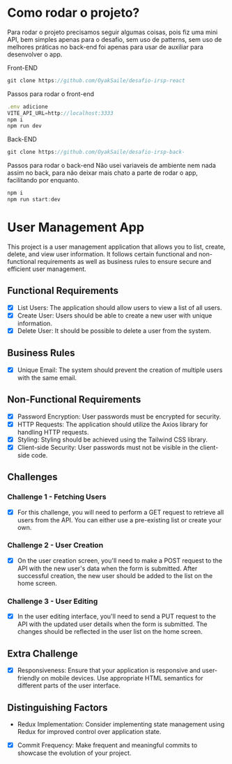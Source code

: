 # Como rodar o projeto?

Para rodar o projeto precisamos seguir algumas coisas, pois fiz uma mini API, bem simples apenas para o desafio, sem uso de patterns, sem uso de melhores práticas no back-end foi apenas para usar de auxiliar para desenvolver o app.

Front-END

```jsx
git clone https://github.com/OyakSaile/desafio-irsp-react
```

Passos para rodar o front-end

```jsx
.env adicione
VITE_API_URL=http://localhost:3333
npm i
npm run dev
```

Back-END

```jsx
git clone https://github.com/OyakSaile/desafio-irsp-back-
```

Passos para rodar o back-end
Não usei variaveis de ambiente nem nada assim no back, para não deixar mais chato a parte de rodar o app, facilitando por enquanto.

```jsx
npm i
npm run start:dev
```

# User Management App

This project is a user management application that allows you to list, create, delete, and view user information. It follows certain functional and non-functional requirements as well as business rules to ensure secure and efficient user management.

## Functional Requirements

- [x] List Users: The application should allow users to view a list of all users.
- [x] Create User: Users should be able to create a new user with unique information.
- [x] Delete User: It should be possible to delete a user from the system.

## Business Rules

- [x] Unique Email: The system should prevent the creation of multiple users with the same email.

## Non-Functional Requirements

- [x] Password Encryption: User passwords must be encrypted for security.
- [x] HTTP Requests: The application should utilize the Axios library for handling HTTP requests.
- [x] Styling: Styling should be achieved using the Tailwind CSS library.
- [x] Client-side Security: User passwords must not be visible in the client-side code.

## Challenges

### Challenge 1 - Fetching Users

- [x] For this challenge, you will need to perform a GET request to retrieve all users from the API. You can either use a pre-existing list or create your own.

### Challenge 2 - User Creation

- [x] On the user creation screen, you'll need to make a POST request to the API with the new user's data when the form is submitted. After successful creation, the new user should be added to the list on the home screen.

### Challenge 3 - User Editing

- [x] In the user editing interface, you'll need to send a PUT request to the API with the updated user details when the form is submitted. The changes should be reflected in the user list on the home screen.

## Extra Challenge

- [x] Responsiveness: Ensure that your application is responsive and user-friendly on mobile devices. Use appropriate HTML semantics for different parts of the user interface.

## Distinguishing Factors

- Redux Implementation: Consider implementing state management using Redux for improved control over application state.
- [x] Commit Frequency: Make frequent and meaningful commits to showcase the evolution of your project.
